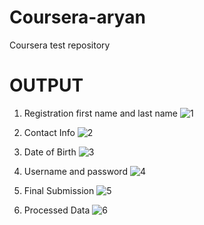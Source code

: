 # Coursera-aryan
Coursera test repository

# OUTPUT

1. Registration first name and last name
![1](https://github.com/aryanshetty12/Coursera-aryan/assets/80276376/a9c4a25d-95b8-4331-91bf-851e59d2da30)

2. Contact Info
![2](https://github.com/aryanshetty12/Coursera-aryan/assets/80276376/1a1e6b99-dc85-446a-afa7-b80b66f7ad8c)

3. Date of Birth
![3](https://github.com/aryanshetty12/Coursera-aryan/assets/80276376/f64bb5df-c215-4ec3-952b-ddc17e284cd4)

4. Username and password
![4](https://github.com/aryanshetty12/Coursera-aryan/assets/80276376/bf14e1de-6550-4ecc-897a-d2f62bcb497c)

5. Final Submission
![5](https://github.com/aryanshetty12/Coursera-aryan/assets/80276376/2d6c8d4a-684f-4dc0-9c94-77ee87e618b3)

6. Processed Data
![6](https://github.com/aryanshetty12/Coursera-aryan/assets/80276376/0c354c7b-22d2-4bf4-b922-1e6b29c91822)


